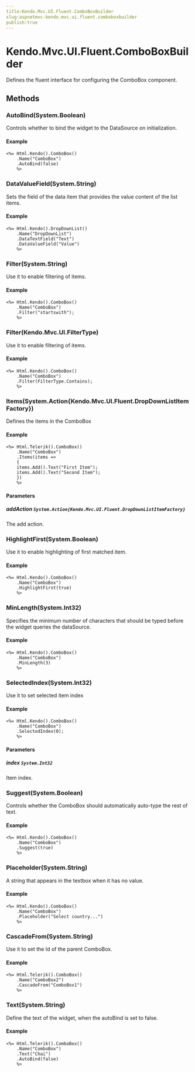 ```yaml
---
title:Kendo.Mvc.UI.Fluent.ComboBoxBuilder
slug:aspnetmvc-kendo.mvc.ui.fluent.comboboxbuilder
publish:true
---
```


# Kendo.Mvc.UI.Fluent.ComboBoxBuilder

Defines the fluent interface for configuring the ComboBox component.

## Methods

### AutoBind(System.Boolean)
Controls whether to bind the widget to the DataSource on initialization.

#### Example
    <%= Html.Kendo().ComboBox()
        .Name("ComboBox")
        .AutoBind(false)
        %>

### DataValueField(System.String)
Sets the field of the data item that provides the value content of the list items.

#### Example
    <%= Html.Kendo().DropDownList()
        .Name("DropDownList")
        .DataTextField("Text")
        .DataValueField("Value")
        %>

### Filter(System.String)
Use it to enable filtering of items.

#### Example
    <%= Html.Kendo().ComboBox()
        .Name("ComboBox")
        .Filter("startswith");
        %>

### Filter(Kendo.Mvc.UI.FilterType)
Use it to enable filtering of items.

#### Example
    <%= Html.Kendo().ComboBox()
        .Name("ComboBox")
        .Filter(FilterType.Contains);
        %>

### Items(System.Action{Kendo.Mvc.UI.Fluent.DropDownListItemFactory})
Defines the items in the ComboBox

#### Example
    <%= Html.Telerik().ComboBox()
        .Name("ComboBox")
        .Items(items =>
        {
        items.Add().Text("First Item");
        items.Add().Text("Second Item");
        })
        %>

#### Parameters

##### addAction `System.Action{Kendo.Mvc.UI.Fluent.DropDownListItemFactory}`
The add action.

### HighlightFirst(System.Boolean)
Use it to enable highlighting of first matched item.

#### Example
    <%= Html.Kendo().ComboBox()
        .Name("ComboBox")
        .HighlightFirst(true)
        %>

### MinLength(System.Int32)
Specifies the minimum number of characters that should be typed before the widget queries the dataSource.

#### Example
    <%= Html.Kendo().ComboBox()
        .Name("ComboBox")
        .MinLength(3)
        %>

### SelectedIndex(System.Int32)
Use it to set selected item index

#### Example
    <%= Html.Kendo().ComboBox()
        .Name("ComboBox")
        .SelectedIndex(0);
        %>

#### Parameters

##### index `System.Int32`
Item index.

### Suggest(System.Boolean)
Controls whether the ComboBox should automatically auto-type the rest of text.

#### Example
    <%= Html.Kendo().ComboBox()
        .Name("ComboBox")
        .Suggest(true)
        %>

### Placeholder(System.String)
A string that appears in the textbox when it has no value.

#### Example
    <%= Html.Kendo().ComboBox()
        .Name("ComboBox")
        .Placeholder("Select country...")
        %>

### CascadeFrom(System.String)
Use it to set the Id of the parent ComboBox.

#### Example
    <%= Html.Telerik().ComboBox()
        .Name("ComboBox2")
        .CascadeFrom("ComboBox1")
        %>

### Text(System.String)
Define the text of the widget, when the autoBind is set to false.

#### Example
    <%= Html.Telerik().ComboBox()
        .Name("ComboBox")
        .Text("Chai")
        .AutoBind(false)
        %>